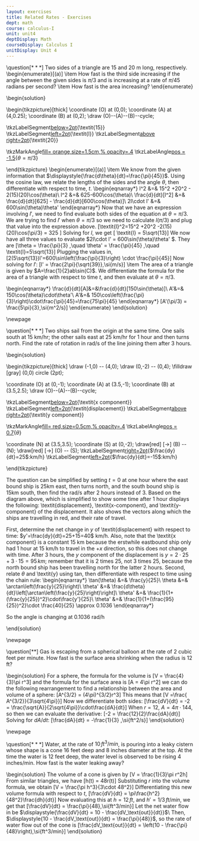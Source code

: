 ```yaml
---
layout: exercises
title: Related Rates - Exercises
dept: math
course: calculus-I
unit: unit4
deptDisplay: Math
courseDisplay: Calculus I
unitDisplay: Unit 4
---
```


\question[$***$] Two sides of a triangle are 15 and 20 m long, respectively. 
\begin{enumerate}[(a)]
\item How fast is the third side increasing if the angle between the given sides is $\pi/3$ and is increasing at a rate of $\pi/45$ radians per second?
\item How fast is the area increasing? 
\end{enumerate}

\begin{solution}

\begin{tikzpicture}[thick]
\coordinate (O) at (0,0);
\coordinate (A) at (4,0.25);
\coordinate (B) at (0,2);
\draw (O)--(A)--(B)--cycle;

\tkzLabelSegment[below=2pt](O,A){\textit{15}}
\tkzLabelSegment[left=2pt](O,B){\textit{l}}
\tkzLabelSegment[above right=2pt](A,B){\textit{20}}

\tkzMarkAngle[fill= orange,size=1.5cm,%
opacity=.4](B,A,O)
\tkzLabelAngle[pos = -1.5](B,A,O){$\theta = \pi/3$}

\end{tikzpicture}
\begin{enumerate}[(a)]
\item
We know from the given information that $\displaystyle{\frac{d\theta}{dt}=\frac{\pi}{45}}$. Using the cosine law, we relate the lengths of the sides and the angle $\theta$, then differentiate with respect to time, $t$.
\begin{eqnarray*}
l^2 &=& 15^2 +20^2 - 2(15)(20)\cos(\theta)\\
l^2 &=& 625-600\cos(\theta)\\
\frac{d}{dt}[l^2] &=& \frac{d}{dt}[625] - \frac{d}{dt}[600\cos(\theta)]\\
2l\cdot l' &=& 600\sin(\theta)\theta' 
\end{eqnarray*}
Now that we have an expression involving $l'$, we need to find evaluate both sides of the equation at $\theta = \pi/3$. We are trying to find $l'$ when $\theta = \pi/3$ so we need to calculate $l(\pi/3)$ and plug that value into the expression above.
\[\textit{l}^2=15^2 +20^2 -2(15)(20)\cos(\pi/3) = 325 \]
Solving for $l$, we get \[ \textit{l} = 5\sqrt{13}\]
We now have all three values to evaluate $2l\cdot l' = 600\sin(\theta)\theta' $. They are
\[\theta = \frac{\pi}{3} ,\quad \theta' = \frac{\pi}{45} ,\quad \textit{l}=5\sqrt{13}\]
Plugging the values in,
\[2(5\sqrt{13})l'=600\sin\left(\frac{\pi}{3}\right) \cdot \frac{\pi}{45}\]
Now solving for $l'$:
\[l' = \frac{2\pi}{\sqrt{39}}\,\si{m/s}\]
\item The area of a triangle is given by $A=\frac{1}{2}ab\sin(C)$. We differentiate the formula for the area of a triangle with respect to time $t$, and then evaluate at $\theta = \pi/3$.

\begin{eqnarray*}
\frac{d}{dt}[A]&=&\frac{d}{dt}[150\sin(\theta)]\\
A'&=& 150\cos(\theta)\cdot\theta'\\
A'&=& 150\cos\left(\frac{\pi}{3}\right)\cdot\frac{\pi}{45}=\frac{75\pi}{45} 
\end{eqnarray*}
\[A'(\pi/3) = \frac{5\pi}{3}\,\si{m^2/s}\]
\end{enumerate}
\end{solution}

\newpage

\question[$***$] Two ships sail from the origin at the same time. One sails south at 15 km/hr; the other sails east at 25 km/hr for 1 hour and then turns north. Find the rate of rotation in rad/s of the line joining them after 3 hours. 

\begin{solution}

\begin{tikzpicture}[thick]
\draw (-1,0) -- (4,0);
\draw (0,-2) -- (0,4);
\filldraw [gray] (0,0) circle (2pt);

\coordinate (O) at (0,-1);
\coordinate (A) at (3.5,-1);
\coordinate (B) at (3.5,2.5);
\draw (O)--(A)--(B)--cycle;

\tkzLabelSegment[below=2pt](O,A){\textit{x component}}
\tkzLabelSegment[left=2pt](O,B){\textit{displacement}}
\tkzLabelSegment[above right=2pt](A,B){\textit{y component}}

\tkzMarkAngle[fill= red,size=0.5cm,%
opacity=.4](A,O,B)
\tkzLabelAngle[pos = 0.7](A,O,B){$\theta$}

\coordinate (N) at (3.5,3.5);
\coordinate (S) at (0,-2);
\draw[red] [->] (B) -- (N);
\draw[red] [->] (O) -- (S);
\tkzLabelSegment[right=2pt](B,N){$\frac{dy}{dt}=25$\:km/h}
\tkzLabelSegment[left=2pt](O,S){$\frac{dy}{dt}=-15$\:km/h}

\end{tikzpicture}

The question can be simplified by setting $t=0$ at one hour where the east bound ship is 25km east, then turns north, and the south bound ship is 15km south, then find the rad/s after 2 hours instead of 3. Based on the diagram above, which is simplified to show some time after 1 hour displays the following: \textit{displacement}, \textit{x-component}, and \textit{y-component} of the displacement. It also shows the vectors along which the ships are travelling in red, and their rate of travel.

First, determine the net change in $y$ of \textit{displacement} with respect to time: $y'=\frac{dy}{dt}=25+15=40$ km/h. Also, note that the \textit{x component} is a constant 15 km because the erstwhile eastbound ship only had 1 hour at 15 km/h to travel in the $+x$ direction, so this does not change with time.
After 3 hours, the $y$ component of the displacement is $y = 2\cdot 25 + 3\cdot 15 = 95\,\si{km}$; remember that it is 2 times 25, not 3 times 25, because the north bound ship has been travelling north for the latter 2 hours.
Second, relate $\theta$ and \textit{y} using tan, then differentiate with respect to time using the chain rule:
\begin{eqnarray*}
\tan(\theta) &=& \frac{y}{25}\\
\theta &=& \arctan\left(\frac{y}{25}\right)\\
\theta' &=& \frac{d\theta}{dt}\left[\arctan\left(\frac{y}{25}\right)\right]\\
\theta' &=& \frac{1}{1+(\frac{y}{25})^2}\cdot\frac{y'}{25}\\
\theta' &=& \frac{1}{1+(\frac{95}{25})^2}\cdot \frac{40}{25} \approx 0.1036
\end{eqnarray*}

So the angle is changing at 0.1036 rad/h

\end{solution}

\newpage

\question[$**$] Gas is escaping from a spherical balloon at the rate of 2 cubic feet per minute. How fast is the surface area shrinking when the radius is 12 ft?

\begin{solution}
For a sphere, the formula for the volume is 
\[V = \frac{4}{3}\pi r^3\]
and the formula for the surface area is 
\[A = 4\pi r^2\] we can do the following rearrangement to find a relationship between the area and volume of a sphere: 
\[A^{3/2} = (4\pi)^{3/2}r^3\] This means that 
\[V  =\frac{ A^{3/2}}{3\sqrt{4\pi}}\]
Now we differentiate both sides: 
\[\frac{dV}{dt} = -2 = \frac{\sqrt{A}}{2\sqrt{4\pi}}\cdot\frac{dA}{dt}\]
When $r = 12$, $A = 4\pi\cdot144$, so then we can evaluate the derivative:
\[-2 = \frac{12}{2}\frac{dA}{dt}\]
Solving for $dA/dt$:
\[\frac{dA}{dt} = -\frac{1}{3} \,\si{ft^2/s}\]
\end{solution}

\newpage

\question[$***$] Water, at the rate of $10\,\si{ft^3/min}$, is pouring into a leaky cistern whose shape is a cone 16 feet deep and 8 inches diameter at the top. At the time the water is 12 feet deep, the water level is observed to be rising 4 inches/min. How fast is the water leaking away?

\begin{solution}
The volume of a cone is given by 
\[V = \frac{1}{3}\pi r^2h\]
From similar triangles, we have 
\[h(t) = 48r(t)\]
Substituting $r$ into the volume formula, we obtain 
\[V = \frac{\pi h^3}{3\cdot 48^2}\]
Differentiating this new volume formula with respect to $t$, 
\[\frac{dV}{dt} = \pi\frac{h^2}{48^2}\frac{dh}{dt}\]
Now evaluating this at $h = 12\,\si{ft}$, and $h' = 1/3\,\si{ft/min}$, we get that
\[\frac{dV}{dt} = \frac{\pi}{48}\,\si{ft^3/min}\]
Let the net water flow in be $\displaystyle{\frac{dV}{dt} = 10 - \frac{dV_\text{out}}{dt}}$\\
Then, $\displaystyle{10 - \frac{dV_\text{out}}{dt} = \frac{\pi}{48}}$, so the rate of water flow out of the cone is 
\[\frac{dV_\text{out}}{dt} = \left(10 - \frac{\pi}{48}\right)\,\si{ft^3/min}\]
\end{solution}
